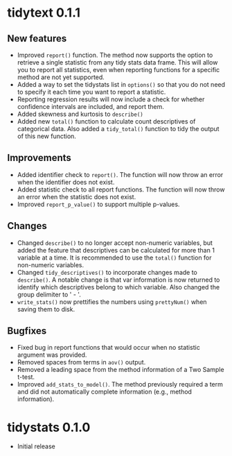 
# tidytext 0.1.1

## New features

* Improved `report()` function. The method now supports the option to retrieve a single statistic from any tidy stats data frame. This will allow you to report all statistics, even when reporting functions for a specific method are not yet supported.
* Added a way to set the tidystats list in `options()` so that you do not need to specify it each time you want to report a statistic.
* Reporting regression results will now include a check for whether confidence intervals are included, and report them.
* Added skewness and kurtosis to `describe()`
* Added new `total()` function to calculate count descriptives of categorical data. Also added a `tidy_total()` function to tidy the output of this new function.

## Improvements

* Added identifier check to `report()`. The function will now throw an error when the identifier does not exist.
* Added statistic check to all report functions. The function will now throw an error when the statistic does not exist.
* Improved `report_p_value()` to support multiple p-values.

## Changes

* Changed `describe()` to no longer accept non-numeric variables, but added the feature that descriptives can be calculated for more than 1 variable at a time. It is recommended to use the `total()` function for non-numeric variables.
* Changed `tidy_descriptives()` to incorporate changes made to `describe()`. A notable change is that var information is now returned to identify which descriptives belong to which variable. Also changed the group delimiter to ' - '.
* `write_stats()` now prettifies the numbers using `prettyNum()` when saving them to disk.

## Bugfixes

* Fixed bug in report functions that would occur when no statistic argument was provided.
* Removed spaces from terms in `aov()` output.
* Removed a leading space from the method information of a Two Sample t-test.
* Improved `add_stats_to_model()`. The method previously required a term and did not automatically complete information (e.g., method information).


# tidystats 0.1.0

* Initial release

